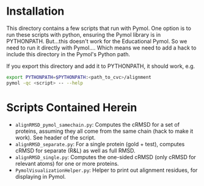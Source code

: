 # Installation

This directory contains a few scripts that run with Pymol. One option is to run
these scripts with python, ensuring the Pymol library is in PYTHONPATH.
But...this doesn't work for the Educational Pymol. So we need to run it directly
with Pymol.... Which means we need to add a hack to include this directory in
the Pymol's Python path.

If you export this directory and add it to PYTHONPATH, it should work, e.g.

```bash
export PYTHONPATH=$PYTHONPATH:<path_to_cvc>/alignment
pymol -qc <script> -- --help
```

# Scripts Contained Herein

 * `alignRMSD_pymol_samechain.py`: Computes the cRMSD for a set of proteins,
   assuming they all come from the same chain (hack to make it work). See header
   of the script.
 * `alignRMSD_separate.py`: For a single protein (gold + test), computes cRMSD
   for separate (R&L) as well as full RMSD.
 * `alignRMSD_single.py`: Computes the one-sided cRMSD (only cRMSD for relevant
   atoms) for one or more proteins.
 * `PymolVisualizationHelper.py`: Helper to print out alignment residues, for displaying in Pymol.
